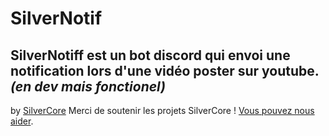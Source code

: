 # SilverNotif

SilverNotiff est un bot discord qui envoi une notification lors d'une vidéo poster sur youtube.
*(en dev mais fonctionel)*
---
by [SilverCore](https://github.com/SilverCore-Git)
Merci de soutenir les projets SilverCore !
[Vous pouvez nous aider](https://tipeee.com/silverdium).
